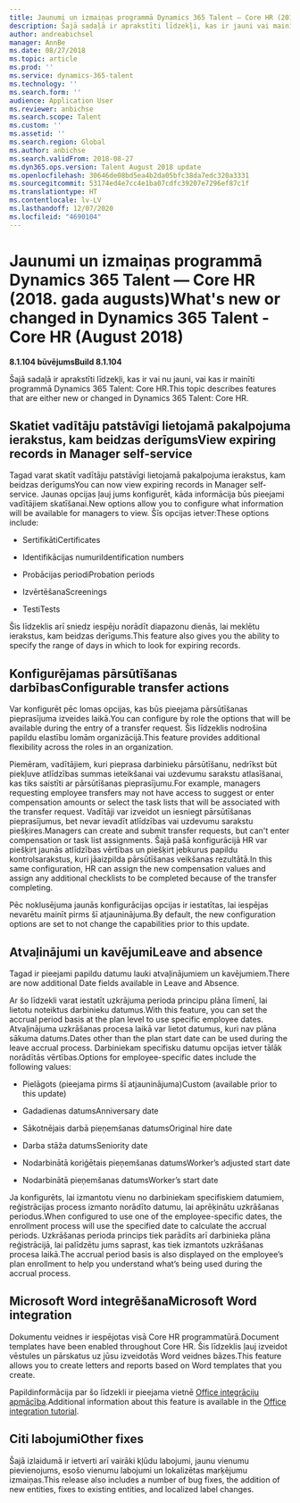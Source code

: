 ```yaml
---
title: Jaunumi un izmaiņas programmā Dynamics 365 Talent — Core HR (2018. gada augusts)
description: Šajā sadaļā ir aprakstīti līdzekļi, kas ir jauni vai mainīti programmā Microsoft Dynamics 365 Talent — Core HR.
author: andreabichsel
manager: AnnBe
ms.date: 08/27/2018
ms.topic: article
ms.prod: ''
ms.service: dynamics-365-talent
ms.technology: ''
ms.search.form: ''
audience: Application User
ms.reviewer: anbichse
ms.search.scope: Talent
ms.custom: ''
ms.assetid: ''
ms.search.region: Global
ms.author: anbichse
ms.search.validFrom: 2018-08-27
ms.dyn365.ops.version: Talent August 2018 update
ms.openlocfilehash: 30646de08bd5ea4b2da05bfc38da7edc320a3331
ms.sourcegitcommit: 53174ed4e7cc4e1ba07cdfc39207e7296ef87c1f
ms.translationtype: HT
ms.contentlocale: lv-LV
ms.lasthandoff: 12/07/2020
ms.locfileid: "4690104"
---
```

# <a name="whats-new-or-changed-in-dynamics-365-talent---core-hr-august-2018"></a><span data-ttu-id="4676e-103">Jaunumi un izmaiņas programmā Dynamics 365 Talent — Core HR (2018. gada augusts)</span><span class="sxs-lookup"><span data-stu-id="4676e-103">What's new or changed in Dynamics 365 Talent - Core HR (August 2018)</span></span>

<span data-ttu-id="4676e-104">**8.1.104 būvējums**</span><span class="sxs-lookup"><span data-stu-id="4676e-104">**Build 8.1.104**</span></span>

<span data-ttu-id="4676e-105">Šajā sadaļā ir aprakstīti līdzekļi, kas ir vai nu jauni, vai kas ir mainīti programmā Dynamics 365 Talent: Core HR.</span><span class="sxs-lookup"><span data-stu-id="4676e-105">This topic describes features that are either new or changed in Dynamics 365 Talent: Core HR.</span></span>

## <a name="view-expiring-records-in-manager-self-service"></a><span data-ttu-id="4676e-106">Skatiet vadītāju patstāvīgi lietojamā pakalpojuma ierakstus, kam beidzas derīgums</span><span class="sxs-lookup"><span data-stu-id="4676e-106">View expiring records in Manager self-service</span></span>

<span data-ttu-id="4676e-107">Tagad varat skatīt vadītāju patstāvīgi lietojamā pakalpojuma ierakstus, kam beidzas derīgums</span><span class="sxs-lookup"><span data-stu-id="4676e-107">You can now view expiring records in Manager self-service.</span></span> <span data-ttu-id="4676e-108">Jaunas opcijas ļauj jums konfigurēt, kāda informācija būs pieejami vadītājiem skatīšanai.</span><span class="sxs-lookup"><span data-stu-id="4676e-108">New options allow you to configure what information will be available for managers to view.</span></span> <span data-ttu-id="4676e-109">Šīs opcijas ietver:</span><span class="sxs-lookup"><span data-stu-id="4676e-109">These options include:</span></span>

-   <span data-ttu-id="4676e-110">Sertifikāti</span><span class="sxs-lookup"><span data-stu-id="4676e-110">Certificates</span></span>

-   <span data-ttu-id="4676e-111">Identifikācijas numuri</span><span class="sxs-lookup"><span data-stu-id="4676e-111">Identification numbers</span></span>

-   <span data-ttu-id="4676e-112">Probācijas periodi</span><span class="sxs-lookup"><span data-stu-id="4676e-112">Probation periods</span></span>

-   <span data-ttu-id="4676e-113">Izvērtēšana</span><span class="sxs-lookup"><span data-stu-id="4676e-113">Screenings</span></span>

-   <span data-ttu-id="4676e-114">Testi</span><span class="sxs-lookup"><span data-stu-id="4676e-114">Tests</span></span>

<span data-ttu-id="4676e-115">Šis līdzeklis arī sniedz iespēju norādīt diapazonu dienās, lai meklētu ierakstus, kam beidzas derīgums.</span><span class="sxs-lookup"><span data-stu-id="4676e-115">This feature also gives you the ability to specify the range of days in which to look for expiring records.</span></span>

## <a name="configurable-transfer-actions"></a><span data-ttu-id="4676e-116">Konfigurējamas pārsūtīšanas darbības</span><span class="sxs-lookup"><span data-stu-id="4676e-116">Configurable transfer actions</span></span>

<span data-ttu-id="4676e-117">Var konfigurēt pēc lomas opcijas, kas būs pieejama pārsūtīšanas pieprasījuma izveides laikā.</span><span class="sxs-lookup"><span data-stu-id="4676e-117">You can configure by role the options that will be available during the entry of a transfer request.</span></span> <span data-ttu-id="4676e-118">Šis līdzeklis nodrošina papildu elastību lomām organizācijā.</span><span class="sxs-lookup"><span data-stu-id="4676e-118">This feature provides additional flexibility across the roles in an organization.</span></span>

<span data-ttu-id="4676e-119">Piemēram, vadītājiem, kuri pieprasa darbinieku pārsūtīšanu, nedrīkst būt piekļuve atlīdzības summas ieteikšanai vai uzdevumu sarakstu atlasīšanai, kas tiks saistīti ar pārsūtīšanas pieprasījumu.</span><span class="sxs-lookup"><span data-stu-id="4676e-119">For example, managers requesting employee transfers may not have access to suggest or enter compensation amounts or select the task lists that will be associated with the transfer request.</span></span> <span data-ttu-id="4676e-120">Vadītāji var izveidot un iesniegt pārsūtīšanas pieprasījumus, bet nevar ievadīt atlīdzības vai uzdevumu sarakstu piešķires.</span><span class="sxs-lookup"><span data-stu-id="4676e-120">Managers can create and submit transfer requests, but can't enter compensation or task list assignments.</span></span> <span data-ttu-id="4676e-121">Šajā pašā konfigurācijā HR var piešķirt jaunās atlīdzības vērtības un piešķirt jebkurus papildu kontrolsarakstus, kuri jāaizpilda pārsūtīšanas veikšanas rezultātā.</span><span class="sxs-lookup"><span data-stu-id="4676e-121">In this same configuration, HR can assign the new compensation values and assign any additional checklists to be completed because of the transfer completing.</span></span>

<span data-ttu-id="4676e-122">Pēc noklusējuma jaunās konfigurācijas opcijas ir iestatītas, lai iespējas nevarētu mainīt pirms šī atjauninājuma.</span><span class="sxs-lookup"><span data-stu-id="4676e-122">By default, the new configuration options are set to not change the capabilities prior to this update.</span></span>

## <a name="leave-and-absence"></a><span data-ttu-id="4676e-123">Atvaļinājumi un kavējumi</span><span class="sxs-lookup"><span data-stu-id="4676e-123">Leave and absence</span></span>

<span data-ttu-id="4676e-124">Tagad ir pieejami papildu datumu lauki atvaļinājumiem un kavējumiem.</span><span class="sxs-lookup"><span data-stu-id="4676e-124">There are now additional Date fields available in Leave and Absence.</span></span>

<span data-ttu-id="4676e-125">Ar šo līdzekli varat iestatīt uzkrājuma perioda principu plāna līmenī, lai lietotu noteiktus darbinieku datumus.</span><span class="sxs-lookup"><span data-stu-id="4676e-125">With this feature, you can set the accrual period basis at the plan level to use specific employee dates.</span></span> <span data-ttu-id="4676e-126">Atvaļinājuma uzkrāšanas procesa laikā var lietot datumus, kuri nav plāna sākuma datums.</span><span class="sxs-lookup"><span data-stu-id="4676e-126">Dates other than the plan start date can be used during the leave accrual process.</span></span> <span data-ttu-id="4676e-127">Darbiniekam specifisku datumu opcijas ietver tālāk norādītās vērtības.</span><span class="sxs-lookup"><span data-stu-id="4676e-127">Options for employee-specific dates include the following values:</span></span>

-   <span data-ttu-id="4676e-128">Pielāgots (pieejama pirms šī atjauninājuma)</span><span class="sxs-lookup"><span data-stu-id="4676e-128">Custom (available prior to this update)</span></span>

-   <span data-ttu-id="4676e-129">Gadadienas datums</span><span class="sxs-lookup"><span data-stu-id="4676e-129">Anniversary date</span></span>

-   <span data-ttu-id="4676e-130">Sākotnējais darbā pieņemšanas datums</span><span class="sxs-lookup"><span data-stu-id="4676e-130">Original hire date</span></span>

-   <span data-ttu-id="4676e-131">Darba stāža datums</span><span class="sxs-lookup"><span data-stu-id="4676e-131">Seniority date</span></span>

-   <span data-ttu-id="4676e-132">Nodarbinātā koriģētais pieņemšanas datums</span><span class="sxs-lookup"><span data-stu-id="4676e-132">Worker’s adjusted start date</span></span>

-   <span data-ttu-id="4676e-133">Nodarbinātā pieņemšanas datums</span><span class="sxs-lookup"><span data-stu-id="4676e-133">Worker’s start date</span></span>

<span data-ttu-id="4676e-134">Ja konfigurēts, lai izmantotu vienu no darbiniekam specifiskiem datumiem, reģistrācijas process izmanto norādīto datumu, lai aprēķinātu uzkrāšanas periodus.</span><span class="sxs-lookup"><span data-stu-id="4676e-134">When configured to use one of the employee-specific dates, the enrollment process will use the specified date to calculate the accrual periods.</span></span> <span data-ttu-id="4676e-135">Uzkrāšanas perioda princips tiek parādīts arī darbinieka plāna reģistrācijā, lai palīdzētu jums saprast, kas tiek izmantots uzkrāšanas procesa laikā.</span><span class="sxs-lookup"><span data-stu-id="4676e-135">The accrual period basis is also displayed on the employee’s plan enrollment to help you understand what’s being used during the accrual process.</span></span>

## <a name="microsoft-word-integration"></a><span data-ttu-id="4676e-136">Microsoft Word integrēšana</span><span class="sxs-lookup"><span data-stu-id="4676e-136">Microsoft Word integration</span></span>

<span data-ttu-id="4676e-137">Dokumentu veidnes ir iespējotas visā Core HR programmatūrā.</span><span class="sxs-lookup"><span data-stu-id="4676e-137">Document templates have been enabled throughout Core HR.</span></span> <span data-ttu-id="4676e-138">Šis līdzeklis ļauj izveidot vēstules un pārskatus uz jūsu izveidotās Word veidnes bāzes.</span><span class="sxs-lookup"><span data-stu-id="4676e-138">This feature allows you to create letters and reports based on Word templates that you create.</span></span>

<span data-ttu-id="4676e-139">Papildinformācija par šo līdzekli ir pieejama vietnē [Office integrāciju apmācība](https://docs.microsoft.com/dynamics365/unified-operations/dev-itpro/office-integration/office-integration-tutorial?toc=/dynamics365/unified-operations/talent/toc.json).</span><span class="sxs-lookup"><span data-stu-id="4676e-139">Additional information about this feature is available in the [Office integration tutorial](https://docs.microsoft.com/dynamics365/unified-operations/dev-itpro/office-integration/office-integration-tutorial?toc=/dynamics365/unified-operations/talent/toc.json).</span></span>


## <a name="other-fixes"></a><span data-ttu-id="4676e-140">Citi labojumi</span><span class="sxs-lookup"><span data-stu-id="4676e-140">Other fixes</span></span>

<span data-ttu-id="4676e-141">Šajā izlaidumā ir ietverti arī vairāki kļūdu labojumi, jaunu vienumu pievienojums, esošo vienumu labojumi un lokalizētas marķējumu izmaiņas.</span><span class="sxs-lookup"><span data-stu-id="4676e-141">This release also includes a number of bug fixes, the addition of new entities, fixes to existing entities, and localized label changes.</span></span>
